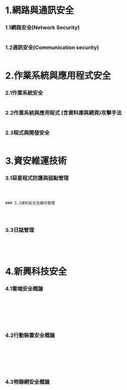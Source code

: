 
# 1.網路與通訊安全

### 1.1網路安全(Network Security)
```
```
### 1.2通訊安全(Communication security)
```
```

# 2.作業系統與應用程式安全
### 2.1作業系統安全
```
```
### 2.2作業系統與應用程式 (含資料庫與網頁)攻擊手法
```
```
### 2.3程式與開發安全
```
```
# 3.資安維運技術
### 3.1惡意程式防護與弱點管理
```
```

```
```

```
```

```
### 3.2資料安全及備份管理
```
```

```
```

```
```

```
### 3.3日誌管理
```
```

```
```

```
```

```
```
# 4.新興科技安全
### 4.1雲端安全概論
```
```

```
```

```
```

```
```
```

```
```

```
```

```
### 4.2行動裝置安全概論
```
```

```
```

```
```

```
```
```

```
```

```
```

```
### 4.3物聯網安全概論
```
```

```
```

```
```

```
```
```

```
```

```
```

```
